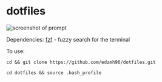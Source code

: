 # dotfiles

![screenshot of prompt](https://pasteboard.co/GK87HTT.png)

Dependencies:
[fzf](https://github.com/junegunn/fzf) - fuzzy search for the terminal

To use:

```cd && git clone https://github.com/edzmh96/dotfiles.git```

```cd dotfiles && source .bash_profile```
